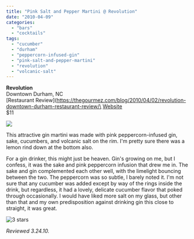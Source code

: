 ```yaml
---
title: "Pink Salt and Pepper Martini @ Revolution"
date: "2010-04-09"
categories:
  - "bars"
  - "cocktails"
tags:
  - "cucumber"
  - "durham"
  - "peppercorn-infused-gin"
  - "pink-salt-and-pepper-martini"
  - "revolution"
  - "volcanic-salt"
---
```


**Revolution**\
Downtown Durham, NC\
[Restaurant Review](https://thegourmez.com/blog/2010/04/02/revolution-downtown-durham-restaurant-review/\
[Website](http://www.revolutionrestaurant.com/Revolution_Durham/Revolution_Enter.html)\
$11

![](http://www.thegourmez.com/gourmez/photos/revolution07.jpg)

This attractive gin martini was made with pink peppercorn-infused gin, sake, cucumbers, and volcanic salt on the rim. I'm pretty sure there was a lemon rind down at the bottom also.

For a gin drinker, this might just be heaven. Gin's growing on me, but I confess, it was the sake and pink peppercorn infusion that drew me in. The sake and gin complemented each other well, with the limelight bouncing between the two. The peppercorn was so subtle, I barely noted it. I'm not sure that any cucumber was added except by way of the rings inside the drink, but regardless, it had a lovely, delicate cucumber flavor that poked through occasionally. I would have liked more salt on my glass, but other than that and my own predisposition against drinking gin this close to straight, it was great.




<div class="caption">

![3 stars](http://s3.amazonaws.com/thegourmez-wpmedia/2009/02/rating_avocado1.gif "rating_avocado1")</div>


_Reviewed 3.24.10._
